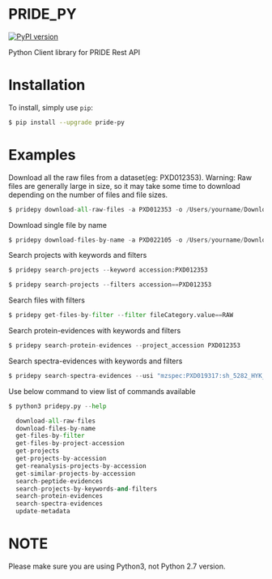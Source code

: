 # PRIDE_PY

[![PyPI version](https://badge.fury.io/py/google-api-python-client.svg)](https://badge.fury.io/py/google-api-python-client)

Python Client library for PRIDE Rest API 

# Installation
To install, simply use `pip`:

```bash
$ pip install --upgrade pride-py
```

# Examples 

Download all the raw files from a dataset(eg: PXD012353). 
Warning: Raw files are generally large in size, so it may take some time to download depending on the number of files and file sizes.

```python
$ pridepy download-all-raw-files -a PXD012353 -o /Users/yourname/Downloads/foldername/
```

Download single file by name

```python
$ pridepy download-files-by-name -a PXD022105 -o /Users/yourname/Downloads/foldername/ -f checksum.txt
```

Search projects with keywords and filters

```python
$ pridepy search-projects --keyword accession:PXD012353
```

```python
$ pridepy search-projects --filters accession==PXD012353
```

Search files with filters

```python
$ pridepy get-files-by-filter --filter fileCategory.value==RAW
```

Search protein-evidences with keywords and filters

```python
$ pridepy search-protein-evidences --project_accession PXD012353
```

Search spectra-evidences with keywords and filters

```python
$ pridepy search-spectra-evidences --usi "mzspec:PXD019317:sh_5282_HYK_101018_Mac_D_25mM.mzML:scan:10138:YAAMVTC[UNIMOD:4]MDEAVRNITWALKR/3"
```

Use below command to view list of commands available
```python
$ python3 pridepy.py --help

  download-all-raw-files          
  download-files-by-name          
  get-files-by-filter             
  get-files-by-project-accession  
  get-projects                    
  get-projects-by-accession       
  get-reanalysis-projects-by-accession
  get-similar-projects-by-accession
  search-peptide-evidences        
  search-projects-by-keywords-and-filters
  search-protein-evidences       
  search-spectra-evidences        
  update-metadata                 

```

# NOTE

Please make sure you are using Python3, not Python 2.7 version.
